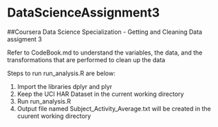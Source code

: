 # DataScienceAssignment3
##Coursera Data Science Specialization - Getting and Cleaning Data assigment 3

Refer to CodeBook.md to understand the variables, the data, and the transformations that are performed to clean up the data

Steps to run run_analysis.R are below:
  1. Import the libraries dplyr and plyr
  2. Keep the UCI HAR Dataset in the current working directory
  3. Run run_analysis.R
  4. Output file named Subject_Activity_Average.txt will be created in the cuurent working directory

